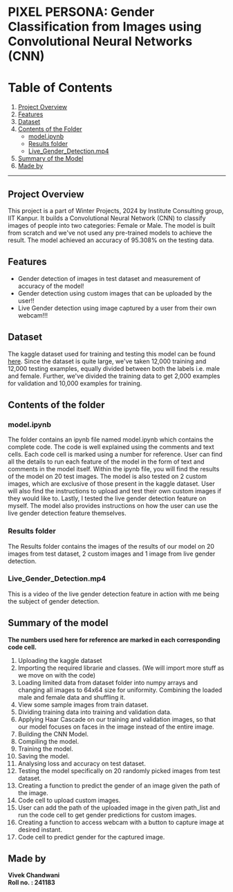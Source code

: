 # PIXEL PERSONA: Gender Classification from Images using Convolutional Neural Networks (CNN)

# Table of Contents

1. [Project Overview](#project-overview)
2. [Features](#features)
3. [Dataset](#dataset)
4. [Contents of the Folder](#contents-of-the-folder)
    - [model.ipynb](#modelipynb)
    - [Results folder](#results-folder)
    - [Live_Gender_Detection.mp4](#live_gender_detectionmp4)
5. [Summary of the Model](#summary-of-the-model)
6. [Made by](#made-by)


---

## Project Overview
This project is a part of Winter Projects, 2024 by Institute Consulting group, IIT Kanpur. It builds a Convolutional Neural Network (CNN) to classify images of people into two categories: Female or Male. The model is built from scratch and we've not used any pre-trained models to achieve the result. The model achieved an accuracy of 95.308% on the testing data.

## Features
- Gender detection of images in test dataset and measurement of accuracy of the model!
- Gender detection using custom images that can be uploaded by the user!!
- Live Gender detection using image captured by a user from their own webcam!!!

## Dataset
The kaggle dataset used for training and testing this model can be found [here](https://www.kaggle.com/datasets/yasserhessein/gender-dataset). Since the dataset is quite large, we've taken 12,000 training and 12,000 testing examples, equally divided between both the labels i.e. male and female. Further, we've divided the training data to get 2,000 examples for validation and 10,000 examples for training.

## Contents of the folder
### model.ipynb
The folder contains an ipynb file named model.ipynb which contains the complete code. The code is well explained using the comments and text cells. Each code cell is marked using a number for reference. User can find all the details to run each feature of the model in the form of text and comments in the model itself. Within the ipynb file, you will find the results of the model on 20 test images. The model is also tested on 2 custom images, which are exclusive of those present in the kaggle dataset. User will also find the instructions to upload and test their own custom images if they would like to. Lastly, I tested the live gender detection feature on myself. The model also provides instructions on how the user can use the live gender detection feature themselves.
### Results folder
The Results folder contains the images of the results of our model on 20 images from test dataset, 2 custom images and 1 image from live gender detection.
### Live_Gender_Detection.mp4
This is a video of the live gender detection feature in action with me being the subject of gender detection.

## Summary of the model
**The numbers used here for reference are marked in each corresponding code cell.**
1. Uploading the kaggle dataset
2. Importing the required librarie and classes. (We will import more stuff as we move on with the code)
3. Loading limited data from dataset folder into numpy arrays and changing all images to 64x64 size for uniformity. Combining the loaded male and female data and shuffling it.
4. View some sample images from train dataset.
5. Dividing training data into training and validation data.
6. Applying Haar Cascade on our training and validation images, so that our model focuses on faces in the image instead of the entire image.
7. Building the CNN Model.
8. Compiling the model.
9. Training the model.
10. Saving the model.
11. Analysing loss and accuracy on test dataset.
12. Testing the model specifically on 20 randomly picked images from test dataset.
13. Creating a function to predict the gender of an image given the path of the image.
14. Code cell to upload custom images.
15. User can add the path of the uploaded image in the given path_list and run the code cell to get gender predictions for custom images.
16. Creating a function to access webcam with a button to capture image at desired instant.
17. Code cell to predict gender for the captured image.

##  Made by
**Vivek Chandwani**<br>
**Roll no. : 241183**
